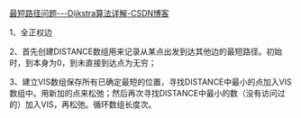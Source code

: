 [最短路径问题---Dijkstra算法详解-CSDN博客](https://blog.csdn.net/qq_35644234/article/details/60870719)

1、全正权边

2、首先创建DISTANCE数组用来记录从某点出发到达其他边的最短路径。初始时，到本身为0，到未直接到达点为无穷；

3、建立VIS数组保存所有已确定最短的位置，寻找DISTANCE中最小的点加入VIS数组中。用新加的点来松弛；然后再次寻找DISTANCE中最小的数（没有访问过的）加入VIS，再松弛。循环数组长度次。
